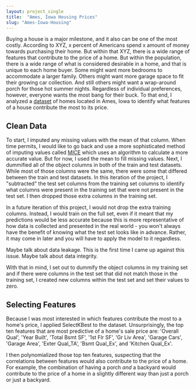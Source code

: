 ```yaml
---
layout: project_single
title:  "Ames, Iowa Housing Prices"
slug: "Ames-Iowa-Housing"
---
```

Buying a house is a major milestone, and it also can be one of the most costly.  According to XYZ, x percent of Americans spend x amount of money towards purchasing their home.  But within that XYZ, there is a wide range of features that contribute to the price of a home.  But within the population, there is a wide range of what is considered desirable in a home, and that is unique to each home buyer.  Some might want more bedrooms to accommodate a larger family.  Others might want more garage space to fit their growing car collection.  And still others might want a wrap-around porch for those hot summer nights.  Regardless of individual preferences, however, everyone wants the most bang for their buck.  To that end, I analyzed a [dataset](https://www.kaggle.com/c/house-prices-advanced-regression-techniques) of homes located in Ames, Iowa to identify what features of a house contribute the most to its price.

## Clean Data

To start, I imputed any missing values with the mean of that column.  When time permits, I would like to go back and use a more sophisticated method of imputing values called [MICE](http://scikit-learn.org/dev/modules/impute.html) which uses an algorithm to calculate a more accurate value.  But for now, I used the mean to fill missing values.  Next, I dummified all of the object columns in both of the train and test datasets.  While most of those columns were the same, there were some that differed between the train and test datasets.  In this iteration of the project, I "subtracted" the test set columns from the training set columns to identify what columns were present in the training set that were not present in the test set.  I then dropped those extra columns in the training set.

In a future iteration of this project, I would not drop the extra training columns.  Instead, I would train on the full set, even if it meant that my predictions would be less accurate because this is more representative of how data is collected and presented in the real world - you won't always have the benefit of knowing what the test set looks like in advance.  Rather, it may come in later and you will have to apply the model to it regardless.

Maybe talk about data leakage.  This is the first time I came up against this issue.  Maybe talk about data integrity.

With that in mind, I set out to dummify the object columns in my training set and if there were columns in the test set that did not match those in the training set, I created new columns within the test set and set their values to zero.

## Selecting Features

Because I was most interested in which features contribute the most to a home's price, I applied SelectKBest to the dataset.  Unsurprisingly, the top ten features that are most predictive of a home's sale price are: 'Overall Qual', 'Year Built', 'Total Bsmt SF', '1st Flr SF', 'Gr Liv Area', 'Garage Cars', 'Garage Area', 'Exter Qual_TA', 'Bsmt Qual_Ex', and 'Kitchen Qual_Ex'.  

I then polynomialized those top ten features, suspecting that the correlations between features would also contribute to the price of a home.  For example, the combination of having a porch *and* a backyard would contribute to the price of a home in a slightly different way than just a porch or just a backyard.
